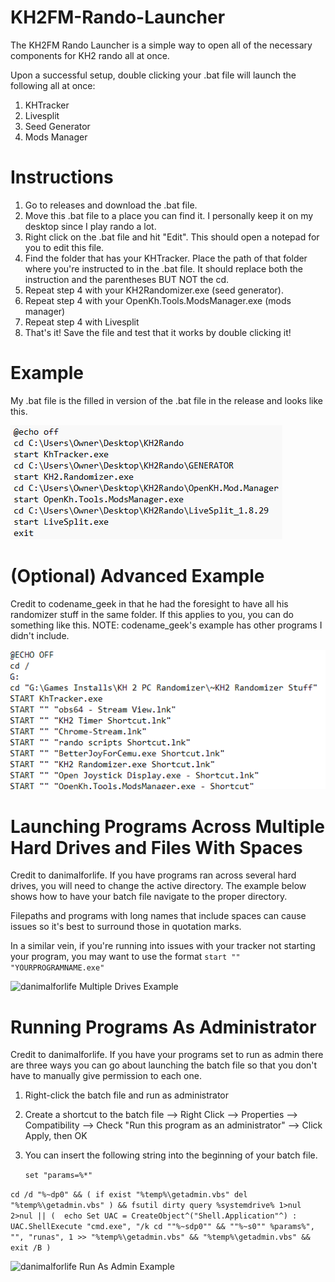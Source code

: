 # KH2FM-Rando-Launcher
The KH2FM Rando Launcher is a simple way to open all of the necessary components for KH2 rando all at once. 

Upon a successful setup, double clicking your .bat file will launch the following all at once:

1. KHTracker
2. Livesplit
3. Seed Generator
4. Mods Manager

# Instructions

1. Go to releases and download the .bat file.
2. Move this .bat file to a place you can find it. I personally keep it on my desktop since I play rando a lot.
3. Right click on the .bat file and hit "Edit". This should open a notepad for you to edit this file.
4. Find the folder that has your KHTracker. Place the path of that folder where you're instructed to in the .bat file. It should replace both the instruction and the parentheses BUT NOT the cd.
5. Repeat step 4 with your KH2Randomizer.exe (seed generator).
6. Repeat step 4 with your OpenKh.Tools.ModsManager.exe (mods manager)
7. Repeat step 4 with Livesplit
8. That's it! Save the file and test that it works by double clicking it!

# Example

My .bat file is the filled in version of the .bat file in the release and looks like this.

![image](images/myexample.png)

# (Optional) Advanced Example

Credit to codename_geek in that he had the foresight to have all his randomizer stuff in the same folder. If this applies to you, you can do something like this.
NOTE: codename_geek's example has other programs I didn't include.

![image](images/codename_geek_example.png)

# Launching Programs Across Multiple Hard Drives and Files With Spaces

Credit to danimalforlife. If you have programs ran across several hard drives, you will need to change the active directory. The example below shows how to have your batch file navigate to the proper directory. 

Filepaths and programs with long names that include spaces can cause issues so it's best to surround those in quotation marks.

In a similar vein, if you're running into issues with your tracker not starting your program, you may want to use the format `start "" "YOURPROGRAMNAME.exe"` 

![danimalforlife Multiple Drives Example](https://github.com/user-attachments/assets/cc1f5a8a-023b-4276-9549-a946567faeed)



# Running Programs As Administrator

Credit to danimalforlife. If you have your programs set to run as admin there are three ways you can go about launching the batch file so that you don't have to manually give permission to each one.
1. Right-click the batch file and run as administrator
2. Create a shortcut to the batch file --> Right Click --> Properties --> Compatibility --> Check "Run this program as an administrator" --> Click Apply, then OK
3. You can insert the following string into the beginning of your batch file.
   
   `set "params=%*"`
   
`cd /d "%~dp0" && ( if exist "%temp%\getadmin.vbs" del "%temp%\getadmin.vbs" ) && fsutil dirty query %systemdrive% 1>nul 2>nul || (  echo Set UAC = CreateObject^("Shell.Application"^) : UAC.ShellExecute "cmd.exe", "/k cd ""%~sdp0"" && ""%~s0"" %params%", "", "runas", 1 >> "%temp%\getadmin.vbs" && "%temp%\getadmin.vbs" && exit /B )`

![danimalforlife Run As Admin Example](https://github.com/user-attachments/assets/bb872e76-64de-461e-9a43-49d84aee6e06)


